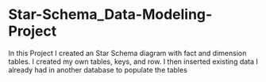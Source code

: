 # Star-Schema_Data-Modeling-Project
In this Project I created an Star Schema diagram with fact and dimension tables. I created my own tables, keys, and row. I then inserted existing data I already had in another database to populate the tables
